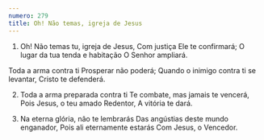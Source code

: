 ```yaml
---
numero: 279
title: Oh! Não temas, igreja de Jesus
---
```

1. Oh! Não temas tu, igreja de Jesus,
Com justiça Ele te confirmará;
O lugar da tua tenda e habitação
O Senhor ampliará.

Toda a arma contra ti
Prosperar não poderá;
Quando o inimigo contra ti se levantar,
Cristo te defenderá.

2. Toda a arma preparada contra ti
Te combate, mas jamais te vencerá,
Pois Jesus, o teu amado Redentor,
A vitória te dará.

3. Na eterna glória, não te lembrarás
Das angústias deste mundo enganador,
Pois ali eternamente estarás
Com Jesus, o Vencedor.
